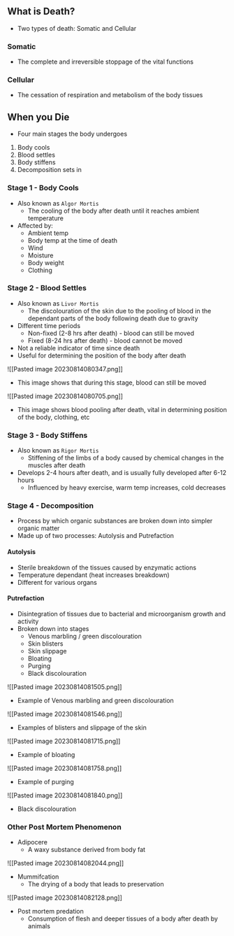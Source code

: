 ## What is Death?
- Two types of death: Somatic and Cellular

### Somatic
- The complete and irreversible stoppage of the vital functions

### Cellular
- The cessation of respiration and metabolism of the body tissues

## When you Die
- Four main stages the body undergoes

1. Body cools
2. Blood settles
3. Body stiffens
4. Decomposition sets in

### Stage 1 - Body Cools
- Also known as `Algor Mortis`
	- The cooling of the body after death until it reaches ambient temperature
- Affected by:
	- Ambient temp
	- Body temp at the time of death
	- Wind
	- Moisture
	- Body weight
	- Clothing

### Stage 2 - Blood Settles
- Also known as `Livor Mortis`
	- The discolouration of the skin due to the pooling of blood in the dependant parts of the body following death due to gravity
- Different time periods
	- Non-fixed (2-8 hrs after death) - blood can still be moved
	- Fixed (8-24 hrs after death) - blood cannot be moved
- Not a reliable indicator of time since death
- Useful for determining the position of the body after death

![[Pasted image 20230814080347.png]]

- This image shows that during this stage, blood can still be moved

![[Pasted image 20230814080705.png]]

- This image shows blood pooling after death, vital in determining position of the body, clothing, etc

### Stage 3 - Body Stiffens
- Also known as `Rigor Mortis`
	- Stiffening of the limbs of a body caused by chemical changes in the muscles after death
- Develops 2-4 hours after death, and is usually fully developed after 6-12 hours
	- Influenced by heavy exercise, warm temp increases, cold decreases

### Stage 4 - Decomposition
- Process by which organic substances are broken down into simpler organic matter
- Made up of two processes: Autolysis and Putrefaction

#### Autolysis
- Sterile breakdown of the tissues caused by enzymatic actions
- Temperature dependant (heat increases breakdown)
- Different for various organs

#### Putrefaction
- Disintegration of tissues due to bacterial and microorganism growth and activity
- Broken down into stages
	- Venous marbling / green discolouration 
	- Skin blisters
	- Skin slippage
	- Bloating
	- Purging
	- Black discolouration

![[Pasted image 20230814081505.png]]

- Example of Venous marbling and green discolouration 

![[Pasted image 20230814081546.png]]

- Examples of blisters and slippage of the skin

![[Pasted image 20230814081715.png]]
- Example of bloating

![[Pasted image 20230814081758.png]]
- Example of purging

![[Pasted image 20230814081840.png]]
- Black discolouration 

### Other Post Mortem Phenomenon
- Adipocere
	- A waxy substance derived from body fat

![[Pasted image 20230814082044.png]]

- Mummifcation
	- The drying of a body that leads to preservation

![[Pasted image 20230814082128.png]]

- Post mortem predation
	- Consumption of flesh and deeper tissues of a body after death by animals

